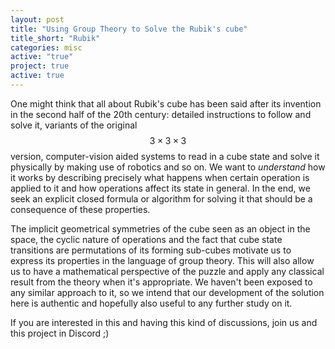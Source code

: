 ```yaml
---
layout: post
title: "Using Group Theory to Solve the Rubik's cube"
title_short: "Rubik"
categories: misc
active: "true"
project: true
active: true
---
```


One might think that all about Rubik's cube has been said after its invention in the second half of the 20th century: detailed instructions to follow and solve it, variants of the original $$3\times 3 \times 3$$ version, computer-vision aided systems to read in a cube state and solve it physically by making use of robotics and so on. We want to *understand* how it works by describing precisely what happens when certain operation is applied to it and how operations affect its state in general. In the end, we seek an explicit closed formula or algorithm for solving it that should be a consequence of these properties.

The implicit geometrical symmetries of the cube seen as an object in the space, the cyclic nature of operations and the fact that cube state transitions are permutations of its forming sub-cubes motivate us to express its properties in the language of group theory. This will also allow us to have a mathematical perspective of the puzzle and apply any classical result from the theory when it's appropriate. We haven't been exposed to any similar approach to it, so we intend that our development of the solution here is authentic and hopefully also useful to any further study on it.

If you are interested in this and having this kind of discussions, join us and this project in Discord ;) 
